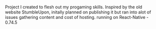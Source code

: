 Project I created to flesh out my progaming skills. Inspired by the old website StumbleUpon, initally planned on publishing it but ran into alot of issues gathering content and cost of hosting. 
 running on React-Native - 0.74.5
